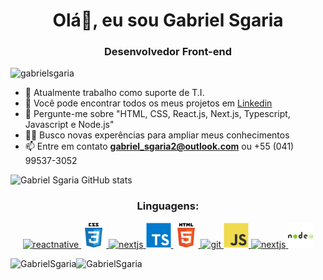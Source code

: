
<h1 align="center">Olá👋, eu sou Gabriel Sgaria</h1>

<h3 align="center">Desenvolvedor Front-end</h2>
<p align="left"> <img src="https://komarev.com/ghpvc/?username=GabrielSgaria&label=Profile%20views&color=0e75b6&style=flat" alt="gabrielsgaria"/> </p>

- 🔭 Atualmente trabalho como suporte de T.I.
- 🌱 Você pode encontrar todos os meus projetos em [Linkedin](www.linkedin.com/in/gabriel-sgaria)
- 💬 Pergunte-me sobre "HTML, CSS, React.js, Next.js, Typescript, Javascript e Node.js"
- 👨‍💻 Busco novas experências para ampliar meus conhecimentos
- 📫 Entre em contato **gabriel_sgaria2@outlook.com** ou +55 (041) 99537-3052

 
![Gabriel Sgaria GitHub stats](https://github-readme-stats.vercel.app/api?username=GabrielSgaria&show_icons=true&theme=blue_navy)
<h3 align="center">Linguagens:</h3>
<p align="center"> 
<a href="https://reactnative.dev/" target="_blank" rel="noreferrer"> <img src="https://reactnative.dev/img/header_logo.svg" alt="reactnative" width="40" height="40"/> </a> <a href="https://www.w3schools.com/css/" target="_blank" rel="noreferrer"> <img src="https://raw.githubusercontent.com/devicons/devicon/master/icons/css3/css3-original-wordmark.svg" alt="css3" width="40" height="40"/> </a>
<a href="https://nextjs.org/" target="_blank"> <img src="https://ui-lib.com/blog/wp-content/uploads/2021/12/nextjs-boilerplate-logo.png" alt="nextjs" width="40" height="40"/>
<a href="https://www.typescriptlang.org/" target="_blank">    <img src="https://raw.githubusercontent.com/devicons/devicon/master/icons/typescript/typescript-original.svg" alt="typescript" width="40"height="40"/>
<a href="https://www.w3.org/html/" target="_blank" rel="noreferrer"> <img src="https://raw.githubusercontent.com/devicons/devicon/master/icons/html5/html5-original-wordmark.svg" alt="html5" width="40" height="40"/> </a> 
<a href="https://git-scm.com/" target="_blank" rel="noreferrer"> <img src="https://www.vectorlogo.zone/logos/git-scm/git-scm-icon.svg" alt="git" width="40" height="40"/> </a> 
<a href="https://developer.mozilla.org/en-US/docs/Web/JavaScript" target="_blank" rel="noreferrer"> <img src="https://raw.githubusercontent.com/devicons/devicon/master/icons/javascript/javascript-original.svg" alt="javascript" width="40" height="40"/> </a>  
<a href="https://nextjs.org/" target="_blank" rel="noreferrer"> <img src="https://cdn.worldvectorlogo.com/logos/nextjs-2.svg" alt="nextjs" width="40" height="40"/> </a>
<a href="https://nodejs.org" target="_blank" rel="noreferrer"> <img src="https://raw.githubusercontent.com/devicons/devicon/master/icons/nodejs/nodejs-original-wordmark.svg" alt="nodejs" width="40" height="40"/> </a>  

<p><img align="left" src="https://github-readme-stats.vercel.app/api/top-langs?username=GabrielSgaria&show_icons=true&locale=en&theme=blue_navy" alt="GabrielSgaria" /></p>

<p><img align="left" src="https://github-readme-streak-stats.herokuapp.com/?user=GabrielSgaria&theme=blue_navy" alt="GabrielSgaria" /></p>
